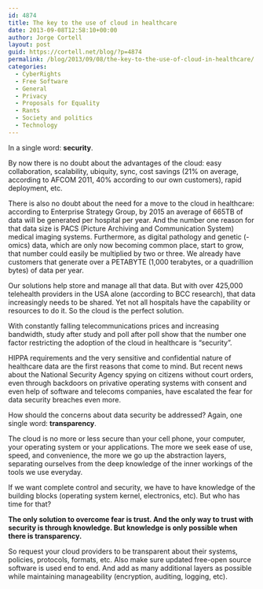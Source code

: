 ```yaml
---
id: 4874
title: The key to the use of cloud in healthcare
date: 2013-09-08T12:58:10+00:00
author: Jorge Cortell
layout: post
guid: https://cortell.net/blog/?p=4874
permalink: /blog/2013/09/08/the-key-to-the-use-of-cloud-in-healthcare/
categories:
  - CyberRights
  - Free Software
  - General
  - Privacy
  - Proposals for Equality
  - Rants
  - Society and politics
  - Technology
---
```

In a single word: **security**.

By now there is no doubt about the advantages of the cloud: easy collaboration, scalability, ubiquity, sync, cost savings (21% on average, according to AFCOM 2011, 40% according to our own customers), rapid deployment, etc.

There is also no doubt about the need for a move to the cloud in healthcare: according to Enterprise Strategy Group, by 2015 an average of 665TB of data will be generated per hospital per year. And the number one reason for that data size is PACS (Picture Archiving and Communication System) medical imaging systems. Furthermore, as digital pathology and genetic (-omics) data, which are only now becoming common place, start to grow, that number could easily be multiplied by two or three. We already have customers that generate over a PETABYTE (1,000 terabytes, or a quadrillion bytes) of data per year.

Our solutions help store and manage all that data. But with over 425,000 telehealth providers in the USA alone (according to BCC research), that data increasingly needs to be shared. Yet not all hospitals have the capability or resources to do it. So the cloud is the perfect solution.

With constantly falling telecommunications prices and increasing bandwidth, study after study and poll after poll show that the number one factor restricting the adoption of the cloud in healthcare is “security”.

HIPPA requirements and the very sensitive and confidential nature of healthcare data are the first reasons that come to mind. But recent news about the National Security Agency spying on citizens without court orders, even through backdoors on privative operating systems with consent and even help of software and telecoms companies, have escalated the fear for data security breaches even more.

How should the concerns about data security be addressed? Again, one single word: **transparency**.

The cloud is no more or less secure than your cell phone, your computer, your operating system or your applications. The more we seek ease of use, speed, and convenience, the more we go up the abstraction layers, separating ourselves from the deep knowledge of the inner workings of the tools we use everyday.

If we want complete control and security, we have to have knowledge of the building blocks (operating system kernel, electronics, etc). But who has time for that?

**The only solution to overcome fear is trust. And the only way to trust with security is through knowledge. But knowledge is only possible when there is transparency.**

So request your cloud providers to be transparent about their systems, policies, protocols, formats, etc. Also make sure updated free-open source software is used end to end. And add as many additional layers as possible while maintaining manageability (encryption, auditing, logging, etc).